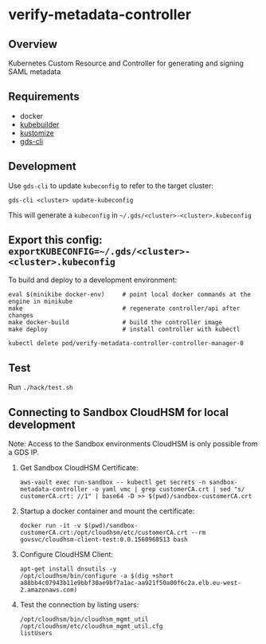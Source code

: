 # verify-metadata-controller

## Overview

Kubernetes Custom Resource and Controller for generating and signing SAML metadata

## Requirements

- docker
- [kubebuilder](https://book.kubebuilder.io/quick-start.html#installation)
- [kustomize](https://github.com/kubernetes-sigs/kustomize/blob/master/docs/INSTALL.md)
- [gds-cli](https://github.com/alphagov/gds-cli)

## Development

Use `gds-cli` to update `kubeconfig` to refer to the target cluster:    

`gds-cli <cluster> update-kubeconfig`

This will generate a `kubeconfig` in `~/.gds/<cluster>-<cluster>.kubeconfig`

Export this config:
`exportKUBECONFIG=~/.gds/<cluster>-<cluster>.kubeconfig`
---
To build and deploy to a development environment:

```
eval $(minikibe docker-env)     # point local docker commands at the engine in minikube 
make                            # regenerate controller/api after changes
make docker-build               # build the controller image
make deploy                     # install controller with kubectl 
```

```
kubectl delete pod/verify-metadata-controller-controller-manager-0
```

## Test

Run `./hack/test.sh`

## Connecting to Sandbox CloudHSM for local development

Note: Access to the Sandbox environments CloudHSM is only possible from a GDS IP.

1. Get Sandbox CloudHSM Certificate:
    ```
    aws-vault exec run-sandbox -- kubectl get secrets -n sandbox-metadata-controller -o yaml vmc | grep customerCA.crt | sed "s/  customerCA.crt: //1" | base64 -D >> $(pwd)/sandbox-customerCA.crt
    ```
1. Startup a docker container and mount the certificate:
    ```
    docker run -it -v $(pwd)/sandbox-customerCA.crt:/opt/cloudhsm/etc/customerCA.crt --rm govsvc/cloudhsm-client-test:0.0.1560968513 bash
    ```
1. Configure CloudHSM Client:
    ```
    apt-get install dnsutils -y
    /opt/cloudhsm/bin/configure -a $(dig +short a88bb4c07943b11e9bbf30ae9bf7a1ac-aa921f50a00f6c2a.elb.eu-west-2.amazonaws.com)
    ```
1. Test the connection by listing users:
    ```
    /opt/cloudhsm/bin/cloudhsm_mgmt_util /opt/cloudhsm/etc/cloudhsm_mgmt_util.cfg
    listUsers
    ```
